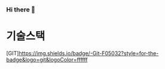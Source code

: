 ### Hi there 👋

# 기술스택
[GIT]https://img.shields.io/badge/-Git-F05032?style=for-the-badge&logo=git&logoColor=ffffff

<!--
**moonjayoung/moonjayoung** is a ✨ _special_ ✨ repository because its `README.md` (this file) appears on your GitHub profile.

Here are some ideas to get you started:

- 🔭 I’m currently working on ...
- 🌱 I’m currently learning ...
- 👯 I’m looking to collaborate on ...
- 🤔 I’m looking for help with ...
- 💬 Ask me about ...
- 📫 How to reach me: ...
- 😄 Pronouns: ...
- ⚡ Fun fact: ...
-->
